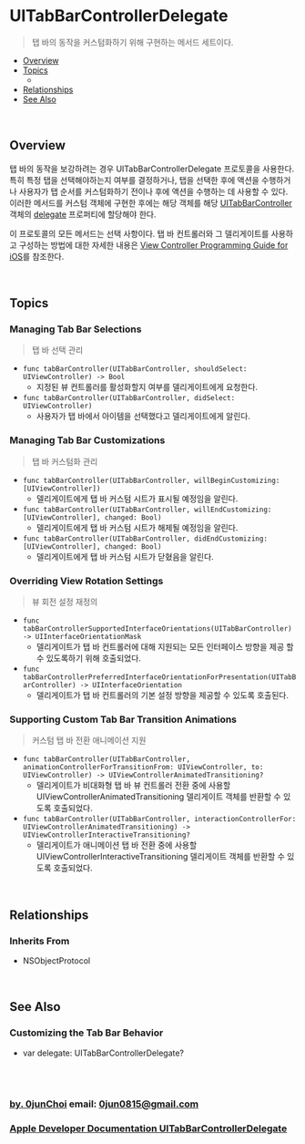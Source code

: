 # UITabBarControllerDelegate
> 탭 바의 동작을 커스텀화하기 위해 구현하는 메서드 세트이다.


* [Overview](#overview)
* [Topics](#topics)
    * [](#)
* [Relationships](#relationships)
* [See Also](#see-also)


&nbsp;    
## Overview
탭 바의 동작을 보강하려는 경우 UITabBarControllerDelegate 프로토콜을 사용한다. 특히 특정 탭을 선택해야하는지 여부를 결정하거나, 탭을 선택한 후에 액션을 수행하거나 사용자가 탭 순서를 커스텀화하기 전이나 후에 액션을 수행하는 데 사용할 수 있다. 이러한 메서드를 커스텀 객체에 구현한 후에는 해당 객체를 해당 [UITabBarController](https://developer.apple.com/documentation/uikit/uitabbarcontroller) 객체의 [delegate](https://developer.apple.com/documentation/uikit/uitabbarcontroller/1621164-delegate) 프로퍼티에 할당해야 한다.


이 프로토콜의 모든 메서드는 선택 사항이다. 탭 바 컨트롤러와 그 델리게이트를 사용하고 구성하는 방법에 대한 자세한 내용은 [View Controller Programming Guide for iOS](https://developer.apple.com/library/archive/featuredarticles/ViewControllerPGforiPhoneOS/index.html#//apple_ref/doc/uid/TP40007457)를 참조한다.


&nbsp;      
## Topics
### Managing Tab Bar Selections
> 탭 바 선택 관리

* `func tabBarController(UITabBarController, shouldSelect: UIViewController) -> Bool`
    * 지정된 뷰 컨트롤러를 활성화할지 여부를 델리게이트에게 요청한다.
* `func tabBarController(UITabBarController, didSelect: UIViewController)`
    * 사용자가 탭 바에서 아이템을 선택했다고 델리게이트에게 알린다.


### Managing Tab Bar Customizations
> 탭 바 커스텀화 관리

* `func tabBarController(UITabBarController, willBeginCustomizing: [UIViewController])`
    * 델리게이트에게 탭 바 커스텀 시트가 표시될 예정임을 알린다.
* `func tabBarController(UITabBarController, willEndCustomizing: [UIViewController], changed: Bool)`
    * 델리게이트에게 탭 바 커스텀 시트가 해제될 예정임을 알린다.
* `func tabBarController(UITabBarController, didEndCustomizing: [UIViewController], changed: Bool)`
    * 델리게이트에게 탭 바 커스텀 시트가 닫혔음을 알린다.


### Overriding View Rotation Settings
> 뷰 회전 설정 재정의

* `func tabBarControllerSupportedInterfaceOrientations(UITabBarController) -> UIInterfaceOrientationMask`
    * 델리게이트가 탭 바 컨트롤러에 대해 지원되는 모든 인터페이스 방향을 제공 할 수 있도록하기 위해 호출되었다.
* `func tabBarControllerPreferredInterfaceOrientationForPresentation(UITabBarController) -> UIInterfaceOrientation`
    * 델리게이트가 탭 바 컨트롤러의 기본 설정 방향을 제공할 수 있도록 호출된다.


### Supporting Custom Tab Bar Transition Animations
> 커스텀 탭 바 전환 애니메이션 지원

* `func tabBarController(UITabBarController, animationControllerForTransitionFrom: UIViewController, to: UIViewController) -> UIViewControllerAnimatedTransitioning?`
    * 델리게이트가 비대화형 탭 바 뷰 컨트롤러 전환 중에 사용할 UIViewControllerAnimatedTransitioning 델리게이트 객체를 반환할 수 있도록 호출되었다.
* `func tabBarController(UITabBarController, interactionControllerFor: UIViewControllerAnimatedTransitioning) -> UIViewControllerInteractiveTransitioning?`
    * 델리게이트가 애니메이션 탭 바 전환 중에 사용할 UIViewControllerInteractiveTransitioning 델리게이트 객체를 반환할 수 있도록 호출되었다.


&nbsp;
## Relationships
### Inherits From
* NSObjectProtocol


&nbsp;
## See Also
### Customizing the Tab Bar Behavior
* var delegate: UITabBarControllerDelegate?


&nbsp;      
&nbsp;      
### [by. 0junChoi](https://github.com/0jun0815) email: <0jun0815@gmail.com>
### [Apple Developer Documentation UITabBarControllerDelegate](https://developer.apple.com/documentation/uikit/uitabbarcontrollerdelegate)
